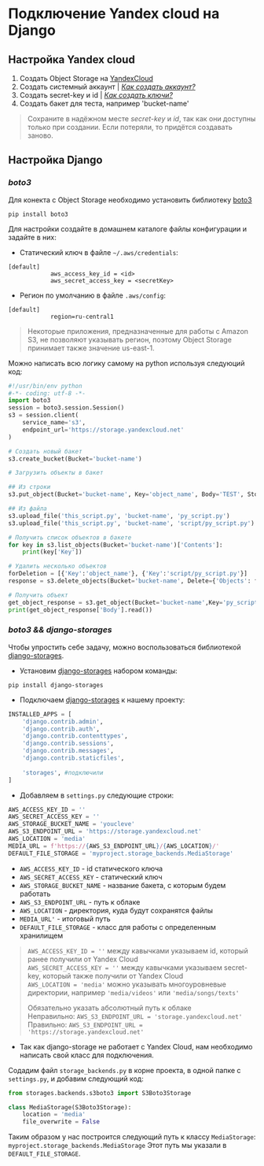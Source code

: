 # Подключение Yandex cloud на Django

## Настройка Yandex cloud
1) Создать Object Storage на [YandexCloud](https://console.cloud.yandex.ru/)
2) Создать системный аккаунт	| [_Как создать аккаунт?_](https://cloud.yandex.ru/docs/iam/operations/sa/create)
3) Создать secret-key и id		| [_Как создать ключи?_](https://cloud.yandex.ru/docs/iam/operations/sa/create-access-key)
4) Создать бакет для теста, например 'bucket-name'

> Сохраните в надёжном месте _secret-key_ и _id_, так как они доступны только при создании. 
> Если потеряли, то придётся создавать заново.

## Настройка Django
### _boto3_

Для конекта с Object Storage необходимо установить библиотеку [boto3](https://github.com/boto/boto3/blob/develop/README.rst#quick-start)
```
pip install boto3
```

Для настройки создайте в домашнем каталоге файлы конфигурации и задайте в них:
- Статический ключ в файле ```~/.aws/credentials```:
```
[default]
            aws_access_key_id = <id>
            aws_secret_access_key = <secretKey>
```
- Регион по умолчанию в файле ```.aws/config```:
```
[default]
            region=ru-central1
```
> Некоторые приложения, предназначенные для работы с Amazon S3, не позволяют указывать регион, поэтому Object Storage принимает также значение us-east-1.


Можно написать всю логику самому на python используя следуюций код:
```python
#!/usr/bin/env python
#-*- coding: utf-8 -*-
import boto3
session = boto3.session.Session()
s3 = session.client(
    service_name='s3',
    endpoint_url='https://storage.yandexcloud.net'
)

# Создать новый бакет
s3.create_bucket(Bucket='bucket-name')

# Загрузить объекты в бакет

## Из строки
s3.put_object(Bucket='bucket-name', Key='object_name', Body='TEST', StorageClass='COLD')

## Из файла
s3.upload_file('this_script.py', 'bucket-name', 'py_script.py')
s3.upload_file('this_script.py', 'bucket-name', 'script/py_script.py')

# Получить список объектов в бакете
for key in s3.list_objects(Bucket='bucket-name')['Contents']:
    print(key['Key'])

# Удалить несколько объектов
forDeletion = [{'Key':'object_name'}, {'Key':'script/py_script.py'}]
response = s3.delete_objects(Bucket='bucket-name', Delete={'Objects': forDeletion})

# Получить объект
get_object_response = s3.get_object(Bucket='bucket-name',Key='py_script.py')
print(get_object_response['Body'].read())
```

### _boto3 && django-storages_

Чтобы упростить себе задачу, можно воспользоваться библиотекой [django-storages](https://github.com/jschneier/django-storages).

* Установим [django-storages](https://github.com/jschneier/django-storages) набором команды:
```
pip install django-storages
```

* Подключаем [django-storages](https://github.com/jschneier/django-storages) к нашему проекту:
```python
INSTALLED_APPS = [
    'django.contrib.admin',
    'django.contrib.auth',
    'django.contrib.contenttypes',
    'django.contrib.sessions',
    'django.contrib.messages',
    'django.contrib.staticfiles',
	
    'storages', #подключили
]
```

* Добавляем в ```settings.py``` следующие строки:
```python
AWS_ACCESS_KEY_ID = ''
AWS_SECRET_ACCESS_KEY = ''
AWS_STORAGE_BUCKET_NAME = 'youcleve'
AWS_S3_ENDPOINT_URL = 'https://storage.yandexcloud.net'
AWS_LOCATION = 'media'
MEDIA_URL = f'https://{AWS_S3_ENDPOINT_URL}/{AWS_LOCATION}/'
DEFAULT_FILE_STORAGE = 'myproject.storage_backends.MediaStorage'
```

- ```AWS_ACCESS_KEY_ID``` - id статического ключа
- ```AWS_SECRET_ACCESS_KEY``` - статический ключ
- ```AWS_STORAGE_BUCKET_NAME``` - название бакета, с которым будем работать
- ```AWS_S3_ENDPOINT_URL``` - путь к облаке
- ```AWS_LOCATION``` - директория, куда будут сохранятся файлы
- ```MEDIA_URL'``` - итоговый путь
- ```DEFAULT_FILE_STORAGE``` - класс для работы с определенным хранилищем 

> ```AWS_ACCESS_KEY_ID = ''``` между кавычками указываем id, который ранее получили от Yandex Cloud  
> ```AWS_SECRET_ACCESS_KEY = ''``` между кавычками указываем secret-key, который также получили от Yandex Cloud  
> ```AWS_LOCATION = 'media'``` можно указывать многоуровневые директории, например ```'media/videos'``` или ```'media/songs/texts'```  
>   
> Обязательно указать абсолютный путь к облаке  
> Неправильно: ```AWS_S3_ENDPOINT_URL = 'storage.yandexcloud.net'```  
> Правильно: ```AWS_S3_ENDPOINT_URL = 'https://storage.yandexcloud.net'```  

* Так как django-storage не работает с Yandex Cloud, нам необходимо написать свой класс для подключения.

Содадим файл ```storage_backends.py``` в корне проекта, в одной папке с ```settings.py```, и добавим следующий код:
```python
from storages.backends.s3boto3 import S3Boto3Storage

class MediaStorage(S3Boto3Storage):
    location = 'media'
    file_overwrite = False
```

Таким образом у нас построится следующий путь к классу ```MediaStorage```:
```myproject.storage_backends.MediaStorage```
Этот путь мы указали в ```DEFAULT_FILE_STORAGE```.



